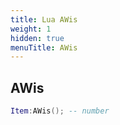 ```yaml
---
title: Lua AWis
weight: 1
hidden: true
menuTitle: AWis
---
```

## AWis
```lua
Item:AWis(); -- number
```